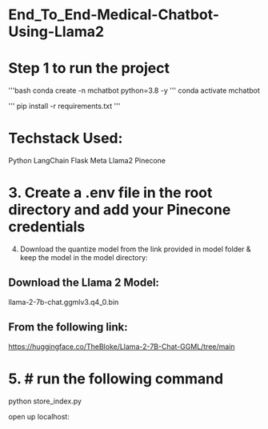# End_To_End-Medical-Chatbot-Using-Llama2

# Step 1 to run the project
'''bash
conda create -n mchatbot python=3.8 -y
'''
conda activate mchatbot


''' pip install -r requirements.txt
'''


# Techstack Used:
Python
LangChain
Flask
Meta Llama2
Pinecone

# 3. Create a .env file in the root directory and add your Pinecone credentials 
4. Download the quantize model from the link provided in model folder & keep the model in the model directory:
## Download the Llama 2 Model:

llama-2-7b-chat.ggmlv3.q4_0.bin


## From the following link:
https://huggingface.co/TheBloke/Llama-2-7B-Chat-GGML/tree/main


# 5. # run the following command
python store_index.py

open up localhost:
